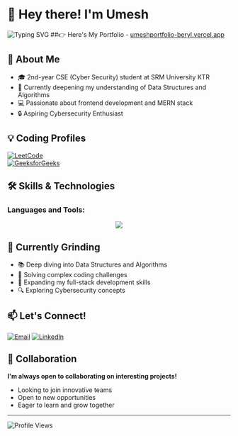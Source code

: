 # 👋 Hey there! I'm Umesh

![Typing SVG](https://readme-typing-svg.demolab.com?font=Fira+Code&pause=1000&color=FF0000&width=600&lines=I+am+a+Front-End+Developer;I+am+a+Problem+Solver;I+am+a+Tech+Enthusiast)
##👉 Here's My Portfolio -  [umeshportfolio-beryl.vercel.app](https://umeshportfolio-beryl.vercel.app/)
## 🚀 About Me  
- 🎓 2nd-year CSE (Cyber Security) student at SRM University KTR  
- 🌱 Currently deepening my understanding of Data Structures and Algorithms  
- 💻 Passionate about frontend development and MERN stack  
- 🔒 Aspiring Cybersecurity Enthusiast

## 💡 Coding Profiles
[![LeetCode](https://img.shields.io/badge/LeetCode-000000?style=for-the-badge&logo=LeetCode&logoColor=FFA116)](https://leetcode.com/u/umesh96/)  
[![GeeksforGeeks](https://img.shields.io/badge/GeeksforGeeks-0F9D58?style=for-the-badge&logo=GeeksforGeeks&logoColor=white)](https://www.geeksforgeeks.org/user/umeshtummu16z/)


## 🛠️ Skills & Technologies     

### Languages and Tools:
<p align="center">
  <img src="https://skillicons.dev/icons?i=html,css,js,react,nodejs,express,c,cpp,java" />
</p>

## 🌱 Currently Grinding

- 📚 Deep diving into Data Structures and Algorithms
- 🧠 Solving complex coding challenges
- 🚀 Expanding my full-stack development skills
- 🔍 Exploring Cybersecurity concepts

## 📫 Let's Connect!

[![Email](https://img.shields.io/badge/Email-D14836?style=for-the-badge&logo=gmail&logoColor=white)](mailto:umeshtummepallioff3@gmail.com)
[![LinkedIn](https://img.shields.io/badge/LinkedIn-0077B5?style=for-the-badge&logo=linkedin&logoColor=white)](https://www.linkedin.com/in/umesh-tummepalli-924362333/)

## 🤝 Collaboration

**I'm always open to collaborating on interesting projects!** 
- Looking to join innovative teams
- Open to new opportunities
- Eager to learn and grow together

---

![Profile Views](https://komarev.com/ghpvc/?username=Umesh-Tummepalli&color=blueviolet)
